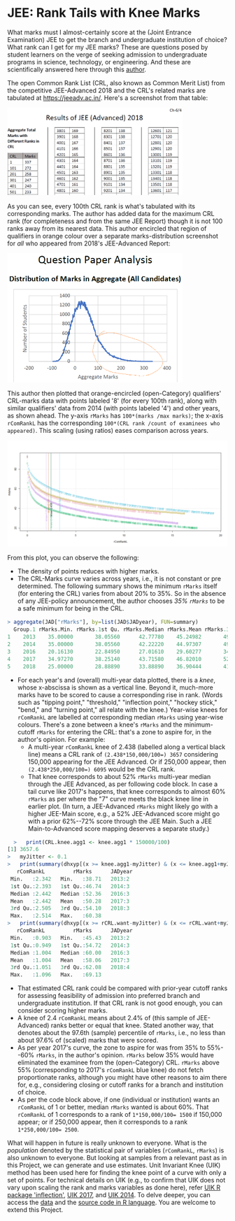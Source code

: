 # JEE: Rank Tails with Knee Marks
What marks must I almost-certainly score at the (Joint Entrance Examination) JEE to get the branch and undergraduate institution of choice? What rank can I get for my JEE marks? These are questions posed by student learners on the verge of seeking admission to undergraduate programs in science, technology, or engineering. And these are scientifically answered here through this [author](mailto:yadevinit@gmail.com).

The open Common Rank List (CRL, also known as Common Merit List) from the competitive JEE-Advanced 2018 and the CRL's related marks are tabulated at <https://jeeadv.ac.in/>. Here's a screenshot from that table:

<img src="JEEreport2018-openCRLmarks.png" width="400">

As you can see, every 100th CRL rank is what's tabulated with its corresponding marks. The author has added data for the maximum CRL rank (for completeness and from the same JEE Report) though it is not 100 ranks away from its nearest data. This author encircled that region of qualifiers in orange colour over a separate marks-distribution screenshot for *all* who appeared from 2018's JEE-Advanced Report:

<img src="tail-JEEreport2018-marksDistrib.png" width="400">

This author then plotted that orange-encircled (open-Category) qualifiers' CRL-marks data with points labeled '8' (for every 100th rank), along with similar qualifiers' data from 2014 (with points labeled '4') and other years, as shown ahead. The y-axis `rMarks` has `100*(marks /max marks)`; the x-axis `rComRankL` has the corresponding `100*(CRL rank /count of examinees who appeared)`. This scaling (using ratios) eases comparison across years.

<img src="rCRLrMarksknee.png" width="800">

From this plot, you can observe the following:
- The density of points reduces with higher marks.
- The CRL-Marks curve varies across years, i.e., it is not constant or pre determined. The following summary shows the minimum `rMarks` itself (for entering the CRL) varies from about 20% to 35%. So in the absence of any JEE-policy announcement, the author chooses *35% `rMarks`* to be a safe minimum for being in the CRL.
```R
> aggregate(JAD["rMarks"], by=list(JAD$JADyear), FUN=summary)
  Group.1 rMarks.Min. rMarks.1st Qu. rMarks.Median rMarks.Mean rMarks.3rd Qu. rMarks.Max.
1    2013    35.00000       38.05560      42.77780    45.24982       49.44440    92.22220
2    2014    35.00000       38.05560      42.22220    44.97307       49.23613    92.77780
3    2016    20.16130       22.84950      27.01610    29.60277       34.07260    86.02150
4    2017    34.97270       38.25140      43.71580    46.82010       52.45900    92.62300
5    2018    25.00000       28.88890      33.88890    36.90444       41.80555    93.61110
```

- For each year's and (overall) multi-year data plotted, there is a *knee*, whose x-abscissa is shown as a vertical line. Beyond it, much-more marks have to be scored to cause a corresponding rise in rank. (Words such as "tipping point," "threshold," "inflection point," "hockey stick," "bend," and "turning point," all relate with the knee.) Year-wise knees for `rComRankL` are labelled at corresponding median `rMarks` using year-wise colours. There's a zone between a knee's `rMarks` and the minimum-cutoff `rMarks` for entering the CRL: that's a zone to aspire for, in the author's opinion. For example:
  - A multi-year `rComRankL` knee of 2.438 (labelled along a vertical black line) means a CRL rank of `(2.438*150,000/100=) 3657` considering 150,000 appearing for the JEE Advanced. Or if 250,000 appear, then `(2.438*250,000/100=) 6095` would be the CRL rank.
  - That knee corresponds to about 52% `rMarks` multi-year median through the JEE Advanced, as per following code block. In case a tail curve like 2017's happens, that knee corresponds to almost 60% `rMarks` as per where the "7" curve meets the black knee line in earlier plot. (In turn, a JEE-Advanced `rMarks` might likely go with a higher JEE-Main score, e.g., a 52% JEE-Advanced score might go with a prior 62%--72% score through the JEE Main. Such a JEE Main-to-Advanced score mapping deserves a separate study.)
  
```R
  >   print(CRL.knee.agg1 <- knee.agg1 * 150000/100)
[1] 3657.6
>   myJitter <- 0.1
>   print(summary(dhxyp[(x >= knee.agg1-myJitter) & (x <= knee.agg1+myJitter), ]))
   rComRankL         rMarks      JADyear 
 Min.   :2.342   Min.   :38.71   2013:2  
 1st Qu.:2.393   1st Qu.:46.74   2014:3  
 Median :2.442   Median :52.36   2016:3  
 Mean   :2.442   Mean   :50.28   2017:3  
 3rd Qu.:2.505   3rd Qu.:54.10   2018:3  
 Max.   :2.514   Max.   :60.38           
>   print(summary(dhxyp[(x >= rCRL.want-myJitter) & (x <= rCRL.want+myJitter), ]))
   rComRankL         rMarks      JADyear 
 Min.   :0.903   Min.   :45.43   2013:2  
 1st Qu.:0.949   1st Qu.:54.72   2014:3  
 Median :1.004   Median :60.00   2016:3  
 Mean   :1.004   Mean   :58.06   2017:3  
 3rd Qu.:1.051   3rd Qu.:62.08   2018:4  
 Max.   :1.096   Max.   :69.13           
```
  
  - That estimated CRL rank could be compared with prior-year cutoff ranks for assessing feasibility of admission into preferred branch and undergraduate institution. If that CRL rank is not good enough, you can consider scoring higher marks.
- A knee of 2.4 `rComRankL` means about 2.4% of (this sample of JEE-Advanced) ranks better or equal that knee. Stated another way, that denotes about the 97.6th (sample) percentile of `rMarks`, i.e., no less than about 97.6% of (scaled) marks that were scored.
- As per year 2017's curve, the zone to aspire for was from 35% to 55%--60% `rMarks`, in the author's opinion. `rMarks` below 35% would have eliminated the examinee from the (open-Category) CRL. `rMarks` above 55% (corresponding to 2017's `rComRankL` blue knee) do not fetch proportionate ranks, although you might have other reasons to aim there for, e.g., considering closing or cutoff ranks for a branch and institution of choice.
- As per the code block above, if one (individual or institution) wants an `rComRankL` of 1 or better, median `rMarks` wanted is about 60%. That `rComRankL` of 1 corresponds to a rank of `1*150,000/100= 1500` if 150,000 appear; or if 250,000 appear, then it corresponds to a rank `1*250,000/100= 2500`.

What will happen in future is really unknown to everyone. What is the *population* denoted by the statistical pair of variables (`rComRankL`, `rMarks`) is also unknown to everyone. But looking at samples from a relevant past as in this Project, we can generate and use estimates. Unit Invariant Knee (UIK) method has been used here for finding the knee point of a curve with only a set of points. For technical details on UIK (e.g., to confirm that UIK does not vary upon scaling the rank and marks variables as done here), refer [UIK R package 'inflection'], [UIK 2017], and [UIK 2014]. To delve deeper, you can access the [data](dataJEE-CRLmarks.csv) and the [source code in R language](src-kneeCRLmarks.R). You are welcome to extend this Project.

[UIK R package 'inflection']: <https://cran.r-project.org/web/packages/inflection/inflection.pdf>
[UIK 2017]: <https://papers.ssrn.com/sol3/papers.cfm?abstract_id=3043076>
[UIK 2014]: <https://www.researchgate.net/publication/268977798_Reliable_computations_of_knee_point_for_a_curve_and_introduction_of_a_unit_invariant_estimation>
